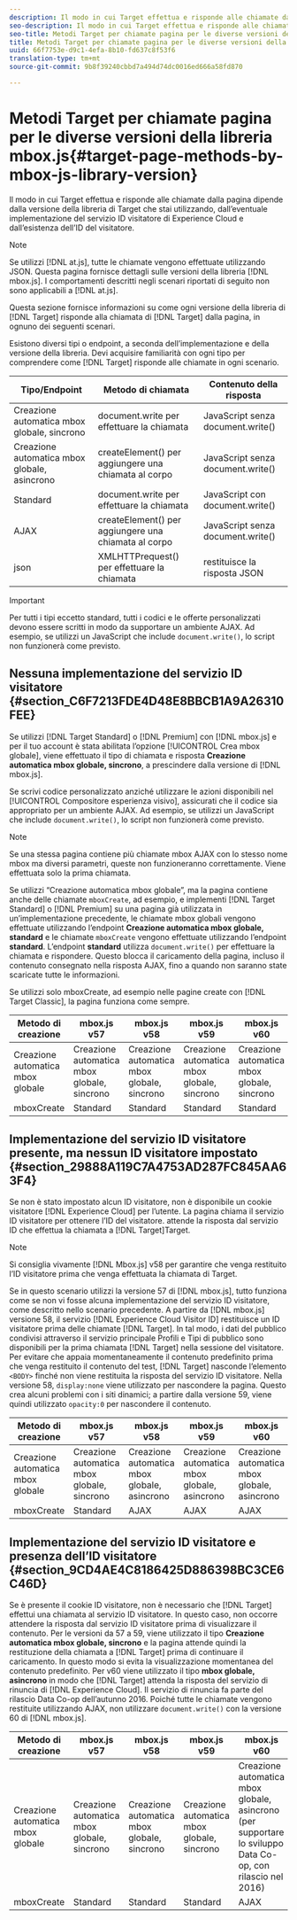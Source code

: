 ```yaml
---
description: Il modo in cui Target effettua e risponde alle chiamate dalla pagina dipende dalla versione della libreria di Target che stai utilizzando, dall’eventuale implementazione del servizio ID visitatore di Experience Cloud e dall’esistenza dell’ID del visitatore.
seo-description: Il modo in cui Target effettua e risponde alle chiamate dalla pagina dipende dalla versione della libreria di Target che stai utilizzando, dall’eventuale implementazione del servizio ID visitatore di Experience Cloud e dall’esistenza dell’ID del visitatore.
seo-title: Metodi Target per chiamate pagina per le diverse versioni della libreria mbox.js
title: Metodi Target per chiamate pagina per le diverse versioni della libreria mbox.js
uuid: 66f7753e-d9c1-4efa-8b10-fd637c8f53f6
translation-type: tm+mt
source-git-commit: 9b8f39240cbbd7a494d74dc0016ed666a58fd870

---
```



# Metodi Target per chiamate pagina per le diverse versioni della libreria mbox.js{#target-page-methods-by-mbox-js-library-version}

Il modo in cui Target effettua e risponde alle chiamate dalla pagina dipende dalla versione della libreria di Target che stai utilizzando, dall’eventuale implementazione del servizio ID visitatore di Experience Cloud e dall’esistenza dell’ID del visitatore.

>[!NOTE]
>
>Se utilizzi [!DNL at.js], tutte le chiamate vengono effettuate utilizzando JSON. Questa pagina fornisce dettagli sulle versioni della libreria [!DNL mbox.js]. I comportamenti descritti negli scenari riportati di seguito non sono applicabili a [!DNL at.js].

Questa sezione fornisce informazioni su come ogni versione della libreria di [!DNL Target] risponde alla chiamata di [!DNL Target] dalla pagina, in ognuno dei seguenti scenari.

Esistono diversi tipi o endpoint, a seconda dell’implementazione e della versione della libreria. Devi acquisire familiarità con ogni tipo per comprendere come [!DNL Target] risponde alle chiamate in ogni scenario.

| Tipo/Endpoint | Metodo di chiamata | Contenuto della risposta |
|--- |--- |--- |
| Creazione automatica mbox globale, sincrono | document.write per effettuare la chiamata | JavaScript senza document.write() |
| Creazione automatica mbox globale, asincrono | createElement() per aggiungere una chiamata al corpo | JavaScript senza document.write() |
| Standard | document.write per effettuare la chiamata | JavaScript con document.write() |
| AJAX | createElement() per aggiungere una chiamata al corpo | JavaScript senza document.write() |
| json | XMLHTTPrequest() per effettuare la chiamata | restituisce la risposta JSON |

>[!IMPORTANT]
>
>Per tutti i tipi eccetto standard, tutti i codici e le offerte personalizzati devono essere scritti in modo da supportare un ambiente AJAX. Ad esempio, se utilizzi un JavaScript che include `document.write()`, lo script non funzionerà come previsto.

## Nessuna implementazione del servizio ID visitatore {#section_C6F7213FDE4D48E8BBCB1A9A26310FEE}

Se utilizzi [!DNL Target Standard] o [!DNL Premium] con [!DNL mbox.js] e per il tuo account è stata abilitata l’opzione [!UICONTROL Crea mbox globale], viene effettuato il tipo di chiamata e risposta **Creazione automatica mbox globale, sincrono**, a prescindere dalla versione di [!DNL mbox.js].

Se scrivi codice personalizzato anziché utilizzare le azioni disponibili nel [!UICONTROL Compositore esperienza visivo], assicurati che il codice sia appropriato per un ambiente AJAX. Ad esempio, se utilizzi un JavaScript che include `document.write()`, lo script non funzionerà come previsto.

>[!NOTE]
>
>Se una stessa pagina contiene più chiamate mbox AJAX con lo stesso nome mbox ma diversi parametri, queste non funzioneranno correttamente. Viene effettuata solo la prima chiamata.

Se utilizzi “Creazione automatica mbox globale”, ma la pagina contiene anche delle chiamate `mboxCreate`, ad esempio, e implementi [!DNL Target Standard] o [!DNL Premium] su una pagina già utilizzata in un’implementazione precedente, le chiamate mbox globali vengono effettuate utilizzando l’endpoint **Creazione automatica mbox globale, standard** e le chiamate `mboxCreate` vengono effettuate utilizzando l’endpoint **standard**. L’endpoint **standard** utilizza `document.write()` per effettuare la chiamata e rispondere. Questo blocca il caricamento della pagina, incluso il contenuto consegnato nella risposta AJAX, fino a quando non saranno state scaricate tutte le informazioni.

Se utilizzi solo mboxCreate, ad esempio nelle pagine create con [!DNL Target Classic], la pagina funziona come sempre.

| Metodo di creazione | mbox.js v57 | mbox.js v58 | mbox.js v59 | mbox.js v60 |
|---|---|---|---|---|
| Creazione automatica mbox globale | Creazione automatica mbox globale, sincrono | Creazione automatica mbox globale, sincrono | Creazione automatica mbox globale, sincrono | Creazione automatica mbox globale, sincrono |
| mboxCreate | Standard | Standard | Standard | Standard |

## Implementazione del servizio ID visitatore presente, ma nessun ID visitatore impostato  {#section_29888A119C7A4753AD287FC845AA63F4}

Se non è stato impostato alcun ID visitatore, non è disponibile un cookie visitatore [!DNL Experience Cloud] per l’utente. La pagina chiama il servizio ID visitatore per ottenere l’ID del visitatore. attende la risposta dal servizio ID che effettua la chiamata a [!DNL Target]Target.

>[!NOTE]
>
>Si consiglia vivamente [!DNL Mbox.js] v58 per garantire che venga restituito l’ID visitatore prima che venga effettuata la chiamata di Target.

Se in questo scenario utilizzi la versione 57 di [!DNL mbox.js], tutto funziona come se non vi fosse alcuna implementazione del servizio ID visitatore, come descritto nello scenario precedente. A partire da [!DNL mbox.js] versione 58, il servizio [!DNL Experience Cloud Visitor ID] restituisce un ID visitatore prima delle chiamate [!DNL Target]. In tal modo, i dati del pubblico condivisi attraverso il servizio principale Profili e Tipi di pubblico sono disponibili per la prima chiamata [!DNL Target] nella sessione del visitatore. Per evitare che appaia momentaneamente il contenuto predefinito prima che venga restituito il contenuto del test, [!DNL Target] nasconde l’elemento `<BODY>` finché non viene restituita la risposta del servizio ID visitatore. Nella versione 58, `display:none` viene utilizzato per nascondere la pagina. Questo crea alcuni problemi con i siti dinamici; a partire dalla versione 59, viene quindi utilizzato `opacity:0` per nascondere il contenuto.

| Metodo di creazione | mbox.js v57 | mbox.js v58 | mbox.js v59 | mbox.js v60 |
|---|---|---|---|---|
| Creazione automatica mbox globale | Creazione automatica mbox globale, sincrono | Creazione automatica mbox globale, asincrono | Creazione automatica mbox globale, asincrono | Creazione automatica mbox globale, asincrono |
| mboxCreate | Standard | AJAX | AJAX | AJAX |

## Implementazione del servizio ID visitatore e presenza dell’ID visitatore  {#section_9CD4AE4C8186425D886398BC3CE6C46D}

Se è presente il cookie ID visitatore, non è necessario che [!DNL Target] effettui una chiamata al servizio ID visitatore. In questo caso, non occorre attendere la risposta dal servizio ID visitatore prima di visualizzare il contenuto. Per le versioni da 57 a 59, viene utilizzato il tipo **Creazione automatica mbox globale, sincrono** e la pagina attende quindi la restituzione della chiamata a [!DNL Target] prima di continuare il caricamento. In questo modo si evita la visualizzazione momentanea del contenuto predefinito. Per v60 viene utilizzato il tipo **mbox globale, asincrono** in modo che [!DNL Target] attenda la risposta del servizio di rinuncia di [!DNL Experience Cloud]. Il servizio di rinuncia fa parte del rilascio Data Co-op dell’autunno 2016. Poiché tutte le chiamate vengono restituite utilizzando AJAX, non utilizzare `document.write()` con la versione 60 di [!DNL mbox.js].

| Metodo di creazione | mbox.js v57 | mbox.js v58 | mbox.js v59 | mbox.js v60 |
|---|---|---|---|---|
| Creazione automatica mbox globale | Creazione automatica mbox globale, sincrono | Creazione automatica mbox globale, sincrono | Creazione automatica mbox globale, sincrono | Creazione automatica mbox globale, asincrono (per supportare lo sviluppo Data Co-op, con rilascio nel 2016) |
| mboxCreate | Standard | Standard | Standard | AJAX |